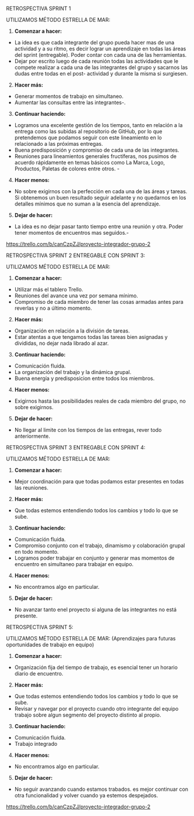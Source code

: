 RETROSPECTIVA SPRINT 1

UTILIZAMOS MÉTODO ESTRELLA DE MAR:

1.	**Comenzar a hacer:**
- La idea es que cada integrante del grupo pueda hacer mas de una actividad y a su ritmo, es decir lograr un aprendizaje en todas las áreas del sprint (entregable). Poder contar con cada una de las herramientas. 
- Dejar por escrito luego de cada reunión todas las actividades que le compete realizar a cada una de las integrantes del grupo y sacarnos las dudas entre todas en el post- actividad y durante la misma si surgiesen.

2.	**Hacer más:**
- Generar momentos de trabajo en simultaneo.
- Aumentar las consultas entre las integrantes-.

3.	**Continuar haciendo:**
- Logramos una excelente gestión de los tiempos, tanto en relación a la entrega como las subidas al repositorio de GitHub, por lo que pretendemos que podamos seguir con este lineamiento en lo relacionado a las próximas entregas.
- Buena predisposición y compromiso de cada una de las integrantes. 
- Reuniones para lineamientos generales fructíferas, nos pusimos de acuerdo rápidamente en temas básicos como La Marca, Logo, Productos, Paletas de colores entre otros. -

4.	**Hacer menos:**
- No sobre exigirnos con la perfección en cada una de las áreas y tareas. Si obtenemos un buen resultado seguir adelante y no quedarnos en los detalles mínimos que no suman a la esencia del aprendizaje.

5. **Dejar de hacer:**
- La idea es no dejar pasar tanto tiempo entre una reunión y otra. Poder tener momentos de encuentros mas seguidos.-     

https://trello.com/b/canCzpZJ/proyecto-integrador-grupo-2


RETROSPECTIVA SPRINT 2 ENTREGABLE CON SPRINT 3:

UTILIZAMOS MÉTODO ESTRELLA DE MAR:
1.  **Comenzar a hacer:**
- Utilizar más el tablero Trello.
- Reuniones del avance una vez por semana mínimo.
- Compromiso de cada miembro de tener las cosas armadas antes para reverlas y no a último momento.


2.	**Hacer más:**
- Organización en relación a la división de tareas.
- Estar atentas a que tengamos todas las tareas bien asignadas y divididas, no dejar nada librado al azar.

3.	**Continuar haciendo:**
- Comunicación fluida.
- La organización del trabajo y la dinámica grupal.
- Buena energía y predisposicion entre todos los miembros.

4.	**Hacer menos:**
- Exigirnos hasta las posibilidades reales de cada miembro del grupo, no sobre exigirnos.

5. **Dejar de hacer:**
- No llegar al limite con los tiempos de las entregas, rever todo anteriormente.

RETROSPECTIVA SPRINT 3 ENTREGABLE CON SPRINT 4:

UTILIZAMOS MÉTODO ESTRELLA DE MAR:
1.  **Comenzar a hacer:**
- Mejor coordinación para que todas podamos estar presentes en todas las reuniones.


2.	**Hacer más:**
- Que todas estemos entendiendo todos los cambios y todo lo que se sube.

3.	**Continuar haciendo:**
- Comunicación fluida.
- Compromiso conjunto con el trabajo, dinamismo y colaboración grupal en todo momento.
- Logramos poder trabajar en conjunto y generar mas momentos de encuentro en simultaneo para trabajar en equipo.

4.	**Hacer menos:**
- No encontramos algo en particular.

5. **Dejar de hacer:**
- No avanzar tanto enel proyecto si alguna de las integrantes no está presente.

RETROSPECTIVA SPRINT 5:

UTILIZAMOS MÉTODO ESTRELLA DE MAR: (Aprendizajes para futuras oportunidades de trabajo en equipo)
1.  **Comenzar a hacer:**
- Organización fija del tiempo de trabajo, es esencial tener un horario diario de encuentro.


2.	**Hacer más:**
- Que todas estemos entendiendo todos los cambios y todo lo que se sube.
- Revisar y navegar por el proyecto cuando otro integrante del equipo trabajo sobre algun segmento del proyecto distinto al propio.

3.	**Continuar haciendo:**
- Comunicación fluida.
- Trabajo integrado

4.	**Hacer menos:**
- No encontramos algo en particular.

5. **Dejar de hacer:**
- No seguir avanzando cuando estamos trabados. es mejor continuar con otra funcionalidad y volver cuando ya estemos despejados.

https://trello.com/b/canCzpZJ/proyecto-integrador-grupo-2